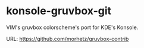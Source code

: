 konsole-gruvbox-git
===================

VIM's gruvbox colorscheme's port for KDE's Konsole.

URL: https://github.com/morhetz/gruvbox-contrib

